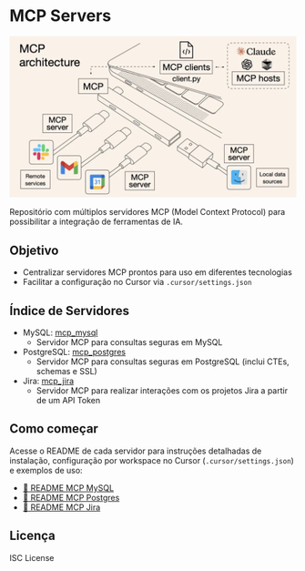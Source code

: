 # MCP Servers
![MCP Servers](./assets/hero-repo.png)

Repositório com múltiplos servidores MCP (Model Context Protocol) para possibilitar a integração de ferramentas de IA.

## Objetivo

- Centralizar servidores MCP prontos para uso em diferentes tecnologias
- Facilitar a configuração no Cursor via `.cursor/settings.json`

## Índice de Servidores

- MySQL: [mcp_mysql](./mcp_mysql)
  - Servidor MCP para consultas seguras em MySQL
- PostgreSQL: [mcp_postgres](./mcp_postgres)
  - Servidor MCP para consultas seguras em PostgreSQL (inclui CTEs, schemas e SSL)
- Jira: [mcp_jira](./mcp_jira)
  - Servidor MCP para realizar interações com os projetos Jira a partir de um API Token

## Como começar

Acesse o README de cada servidor para instruções detalhadas de instalação, configuração por workspace no Cursor (`.cursor/settings.json`) e exemplos de uso:

- [📁 README MCP MySQL](./mcp_mysql/README.md)
- [📁 README MCP Postgres](./mcp_postgres/README.md)
- [📁 README MCP Jira](./mcp_jira/README.md)

## Licença

ISC License
